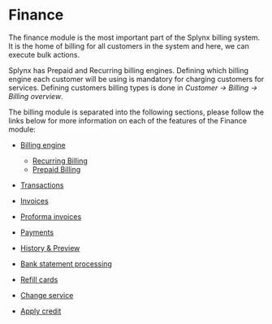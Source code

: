 Finance
=======

The finance module is the most important part of the Splynx billing system. It is the home of billing for all customers in the system and here, we can execute bulk actions.

Splynx has Prepaid and Recurring billing engines. Defining which billing engine each customer will be using is mandatory for charging customers for services. Defining customers billing types is done in _Customer → Billing → Billing overview_.

The billing module is separated into the following sections, please follow the links below for more information on each of the features of the Finance module:

* [ Billing engine](finance/billing_engine/billing_engine.md)

  * [Recurring Billing](finance/billing_engine/recurring_billing/recurring_billing.md)
  * [Prepaid Billing](finance/billing_engine/prepaid_billing/prepaid_billing.md)


* [ Transactions](finance/transactions/transactions.md)

* [ Invoices](finance/invoices/invoices.md)

* [ Proforma invoices](finance/proforma_invoices/proforma_invoices.md)

* [ Payments](finance/payments/payments.md)

* [ History & Preview](finance/history_and_preview/history_and_preview.md)

* [ Bank statement processing](finance/bank_statement_processing/bank_statement_processing.md)

* [ Refill cards](finance/refill_cards/refill_cards.md)

* [ Change service](finance/change_service/change_service.md)

* [ Apply credit](finance/apply_credit/apply_credit.md)
